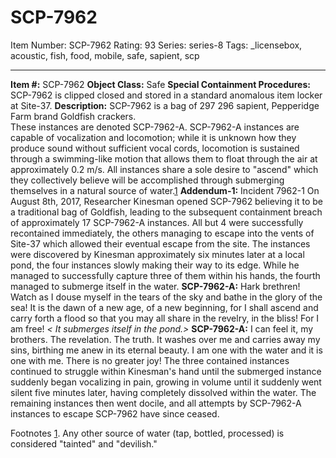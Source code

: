 # SCP-7962
Item Number: SCP-7962
Rating: 93
Series: series-8
Tags: _licensebox, acoustic, fish, food, mobile, safe, sapient, scp

---

  
**Item #:** SCP-7962 
**Object Class:** Safe
**Special Containment Procedures:** SCP-7962 is clipped closed and stored in a standard anomalous item locker at Site-37.
**Description:** SCP-7962 is a bag of 297 296 sapient, Pepperidge Farm brand Goldfish crackers.  
These instances are denoted SCP-7962-A.
SCP-7962-A instances are capable of vocalization and locomotion; while it is unknown how they produce sound without sufficient vocal cords, locomotion is sustained through a swimming-like motion that allows them to float through the air at approximately 0.2 m/s. All instances share a sole desire to "ascend" which they collectively believe will be accomplished through submerging themselves in a natural source of water.[1](javascript:;)
**Addendum-1:** Incident 7962-1
On August 8th, 2017, Researcher Kinesman opened SCP-7962 believing it to be a traditional bag of Goldfish, leading to the subsequent containment breach of approximately 17 SCP-7962-A instances. All but 4 were successfully recontained immediately, the others managing to escape into the vents of Site-37 which allowed their eventual escape from the site.
The instances were discovered by Kinesman approximately six minutes later at a local pond, the four instances slowly making their way to its edge. While he managed to successfully capture three of them within his hands, the fourth managed to submerge itself in the water.
**SCP-7962-A:** Hark brethren! Watch as I douse myself in the tears of the sky and bathe in the glory of the sea! It is the dawn of a new age, of a new beginning, for I shall ascend and carry forth a flood so that you may all share in the revelry, in the bliss! For I am free!
_< It submerges itself in the pond.>_
**SCP-7962-A:** I can feel it, my brothers. The revelation. The truth. It washes over me and carries away my sins, birthing me anew in its eternal beauty. I am one with the water and it is one with me. There is no greater joy!
The three contained instances continued to struggle within Kinesman's hand until the submerged instance suddenly began vocalizing in pain, growing in volume until it suddenly went silent five minutes later, having completely dissolved within the water. The remaining instances then went docile, and all attempts by SCP-7962-A instances to escape SCP-7962 have since ceased.  

Footnotes
[1](javascript:;). Any other source of water (tap, bottled, processed) is considered "tainted" and "devilish."